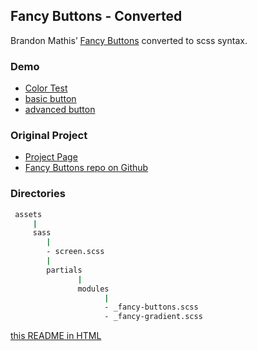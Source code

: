 ## Fancy Buttons - Converted

Brandon Mathis’ [Fancy Buttons](https://github.com/imathis/fancy-buttons) converted to scss syntax.

### Demo
* [Color Test](color-test.html)
* [basic button](button-basics.html)
* [advanced button](button-advanced.html)

### Original Project
* [Project Page](http://brandonmathis.com/projects/fancy-buttons/)
* [Fancy Buttons repo on Github](https://github.com/imathis/fancy-buttons)

### Directories

```bash
 assets
     |
     sass
        |
        - screen.scss
        |
        partials
               |
               modules
                     |
                     - _fancy-buttons.scss
                     - _fancy-gradient.scss
```

[this README in HTML](index.html)

